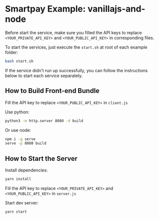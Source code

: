 # Smartpay Example: vanillajs-and-node

Before start the service, make sure you filled the API keys to replace `<YOUR_PRIVATE_API_KEY>` and `<YOUR_PUBLIC_API_KEY>` in corresponding files.

To start the services, just execute the `start.sh` at root of each example folder:

```bash
bash start.sh
```

If the service didn't run up successfully, you can follow the instructions below to start each service separately.

## How to Build Front-end Bundle

Fill the API key to replace `<YOUR_PUBLIC_API_KEY>` in `client.js`

Use python:

```bash
python3 -m http.server 8080 -d build
```

Or use node:

```bash
npm i -g serve
serve -p 8080 build
```

## How to Start the Server

Install dependencies:

```bash
yarn install
```

Fill the API key to replace `<YOUR_PRIVATE_API_KEY>` and `<YOUR_PUBLIC_API_KEY>` in `server.js`

Start dev server:

```bash
yarn start
```
